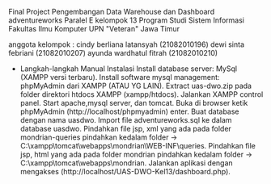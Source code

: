 Final Project Pengembangan Data Warehouse dan Dashboard adventureworks 
Paralel E kelompok 13 
Program Studi Sistem Informasi Fakultas Ilmu Komputer UPN "Veteran" Jawa Timur

anggota kelompok : 
cindy berliana latansyah (21082010196)
dewi sinta febriani (21082010207)
ayunda wardhatul fitrah (21082010210)

- Langkah-langkah Manual Instalasi
Install database server: MySql (XAMPP versi terbaru).
Install software mysql management: phpMyAdmin dari XAMPP (ATAU YG LAIN).
Extract uas-dwo.zip pada folder direktori htdocs XAMPP (xampp/htdocs).
Jalankan XAMPP control panel.
Start apache,mysql server, dan tomcat.
Buka di browser ketik phpMyAdmin (http://localhost/phpmyadmin) enter.
Buat database dengan nama uasdwo.
Import file adventureworks.sql ke dalam database uasdwo.
Pindahkan file jsp, xml yang ada pada folder mondrian-queries pindahkan kedalam folder -> C:\xampp\tomcat\webapps\mondrian\WEB-INF\queries.
Pindahkan file jsp, html yang ada pada folder mondrian pindahkan kedalam folder -> C:\xampp\tomcat\webapps\mondrian.
Jalankan aplikasi dengan mengakses (http://localhost/UAS-DWO-Kel13/dashboard.php).
